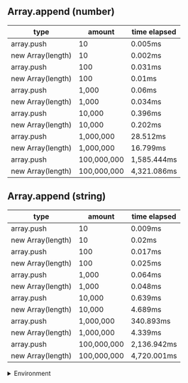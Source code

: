 ## Array.append (number)

|type|amount|time elapsed|
|-|-|-|
array.push|10|0.005ms
new Array(length)|10|0.002ms
array.push|100|0.031ms
new Array(length)|100|0.01ms
array.push|1,000|0.06ms
new Array(length)|1,000|0.034ms
array.push|10,000|0.396ms
new Array(length)|10,000|0.202ms
array.push|1,000,000|28.512ms
new Array(length)|1,000,000|16.799ms
array.push|100,000,000|1,585.444ms
new Array(length)|100,000,000|4,321.086ms
## Array.append (string)

|type|amount|time elapsed|
|-|-|-|
array.push|10|0.009ms
new Array(length)|10|0.02ms
array.push|100|0.017ms
new Array(length)|100|0.025ms
array.push|1,000|0.064ms
new Array(length)|1,000|0.048ms
array.push|10,000|0.639ms
new Array(length)|10,000|4.689ms
array.push|1,000,000|340.893ms
new Array(length)|1,000,000|4.339ms
array.push|100,000,000|2,136.942ms
new Array(length)|100,000,000|4,720.001ms


<details>
<summary>Environment</summary>

* __Machine:__ linux x64 | 2 vCPUs | 6.8GB Mem
* __Run:__ Sun Sep 24 2023 10:51:25 GMT+0000 (Coordinated Universal Time)
</details>


